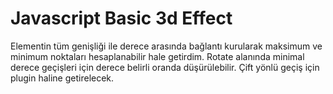 # Javascript Basic 3d Effect

Elementin tüm genişliği ile derece arasında bağlantı kurularak maksimum ve minimum noktaları hesaplanabilir hale getirdim.
Rotate alanında minimal derece geçişleri için derece belirli oranda düşürülebilir.
Çift yönlü geçiş için plugin haline getirelecek.
